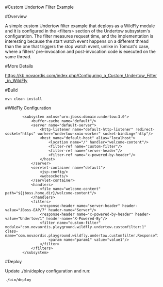 #Custom Undertow Filter Example

#Overview

A simple custom Undertow filter example that deploys as a WildFly module and it is configured in the &lt;filters&gt;
section of the Undertow subsystem's configuration. The filter measures request time, and the implementation is 
interesting because the start watch event happens on a different thread than the one that triggers the stop watch 
event, unlike in Tomcat's case, where a filters' pre-invocation and post-invocation code is executed on the same
thread.

#More Details

https://kb.novaordis.com/index.php/Configuring_a_Custom_Undertow_Filter_in_WildFly

#Build

```
mvn clean install
```
#WildFly Configuration

```
        <subsystem xmlns="urn:jboss:domain:undertow:3.0">
            <buffer-cache name="default"/>
            <server name="default-server">
                <http-listener name="default-http-listener" redirect-socket="https" worker="undertow-xnio-worker" socket-binding="http"/>
                <host name="default-host" alias="localhost">
                    <location name="/" handler="welcome-content"/>
                    <filter-ref name="custom-filter"/>
                    <filter-ref name="server-header"/>
                    <filter-ref name="x-powered-by-header"/>
                </host>
            </server>
            <servlet-container name="default">
                <jsp-config/>
                <websockets/>
            </servlet-container>
            <handlers>
                <file name="welcome-content" path="${jboss.home.dir}/welcome-content"/>
            </handlers>
            <filters>
                <response-header name="server-header" header-value="JBoss-EAP/7" header-name="Server"/>
                <response-header name="x-powered-by-header" header-value="Undertow/1" header-name="X-Powered-By"/>
                <filter name="custom-filter" module="com.novaordis.playground.wildfly.undertow.customfilter:1" class-name="com.novaordis.playground.wildfly.undertow.customfilter.ResponseTimeHandler">
                    <param name="param1" value="value1"/>
                </filter>
            </filters>
        </subsystem>

```

#Deploy

Update ./bin/deploy configuration and run:

```
./bin/deploy
```


